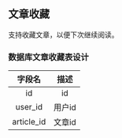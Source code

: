 ## 文章收藏

支持收藏文章，以便下次继续阅读。

### 数据库文章收藏表设计

|字段名	    			|描述   	            		|
|:----: 				|:----:             		|
|id   					|id		            		|
|user_id				|用户id	     				|
|article_id				|文章id						|